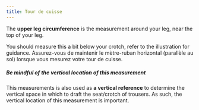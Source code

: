 ```yaml
---
title: Tour de cuisse
---
```


The **upper leg circumference** is the measurement around your leg, near the top of your leg.

You should measure this a bit below your crotch, refer to the illustration for guidance. Assurez-vous de maintenir le mètre-ruban horizontal (parallèle au sol) lorsque vous mesurez votre tour de cuisse.

<Tip>

##### Be mindful of the vertical location of this measurement

This measurements is also used as **a vertical reference** to determine the vertical space in which to draft the seat/crotch of trousers. As such, the vertical location of this measurement is important.

</Tip>

